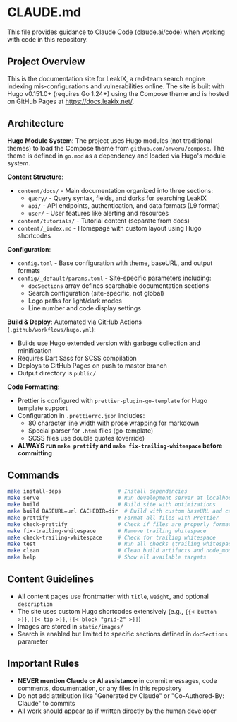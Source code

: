 # CLAUDE.md

This file provides guidance to Claude Code (claude.ai/code) when working with
code in this repository.

## Project Overview

This is the documentation site for LeakIX, a red-team search engine indexing
mis-configurations and vulnerabilities online. The site is built with Hugo
v0.151.0+ (requires Go 1.24+) using the Compose theme and is hosted on GitHub
Pages at https://docs.leakix.net/.

## Architecture

**Hugo Module System**: The project uses Hugo modules (not traditional themes)
to load the Compose theme from `github.com/onweru/compose`. The theme is defined
in `go.mod` as a dependency and loaded via Hugo's module system.

**Content Structure**:

- `content/docs/` - Main documentation organized into three sections:
  - `query/` - Query syntax, fields, and dorks for searching LeakIX
  - `api/` - API endpoints, authentication, and data formats (L9 format)
  - `user/` - User features like alerting and resources
- `content/tutorials/` - Tutorial content (separate from docs)
- `content/_index.md` - Homepage with custom layout using Hugo shortcodes

**Configuration**:

- `config.toml` - Base configuration with theme, baseURL, and output formats
- `config/_default/params.toml` - Site-specific parameters including:
  - `docSections` array defines searchable documentation sections
  - Search configuration (site-specific, not global)
  - Logo paths for light/dark modes
  - Line number and code display settings

**Build & Deploy**: Automated via GitHub Actions (`.github/workflows/hugo.yml`):

- Builds use Hugo extended version with garbage collection and minification
- Requires Dart Sass for SCSS compilation
- Deploys to GitHub Pages on push to master branch
- Output directory is `public/`

**Code Formatting**:

- Prettier is configured with `prettier-plugin-go-template` for Hugo template
  support
- Configuration in `.prettierrc.json` includes:
  - 80 character line width with prose wrapping for markdown
  - Special parser for `.html` files (go-template)
  - SCSS files use double quotes (override)
- **ALWAYS run `make prettify` and `make fix-trailing-whitespace` before
  committing**

## Commands

```bash
make install-deps                  # Install dependencies
make serve                         # Run development server at localhost:1313
make build                         # Build site with optimizations
make build BASEURL=url CACHEDIR=dir  # Build with custom baseURL and cache directory
make prettify                      # Format all files with Prettier
make check-prettify                # Check if files are properly formatted
make fix-trailing-whitespace       # Remove trailing whitespace
make check-trailing-whitespace     # Check for trailing whitespace
make test                          # Run all checks (trailing whitespace + prettify + build)
make clean                         # Clean build artifacts and node_modules
make help                          # Show all available targets
```

## Content Guidelines

- All content pages use frontmatter with `title`, `weight`, and optional
  `description`
- The site uses custom Hugo shortcodes extensively (e.g., `{{< button >}}`,
  `{{< tip >}}`, `{{< block "grid-2" >}}`)
- Images are stored in `static/images/`
- Search is enabled but limited to specific sections defined in `docSections`
  parameter

## Important Rules

- **NEVER mention Claude or AI assistance** in commit messages, code comments,
  documentation, or any files in this repository
- Do not add attribution like "Generated by Claude" or "Co-Authored-By: Claude"
  to commits
- All work should appear as if written directly by the human developer
